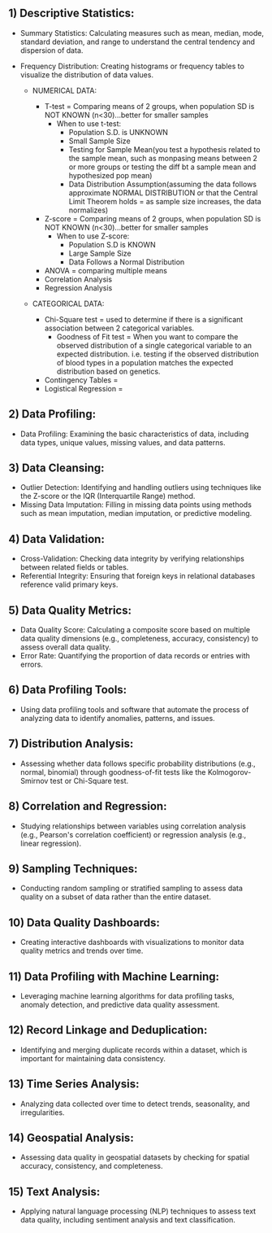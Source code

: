 ## 1) Descriptive Statistics:

- Summary Statistics: Calculating measures such as mean, median, mode, standard deviation, and range to understand the central tendency and dispersion of data.
- Frequency Distribution: Creating histograms or frequency tables to visualize the distribution of data values.

  - NUMERICAL DATA:
    - T-test = Comparing means of 2 groups, when population SD is NOT KNOWN (n<30)...better for smaller samples
        - When to use t-test:
            -  Population S.D. is UNKNOWN
            -  Small Sample Size
            -  Testing for Sample Mean(you test a hypothesis related to the sample mean, such as monpasing means between 2 or more groups or testing the diff bt  a sample mean and hypothesized pop mean)
            -  Data Distribution Assumption(assuming the data follows approximate NORMAL DISTRIBUTION or that the Central Limit Theorem holds = as sample size increases, the data normalizes)   
    - Z-score = Comparing means of 2 groups, when population SD is NOT KNOWN (n<30)...better for smaller samples
        -  When to use Z-score:
            -  Population S.D is KNOWN
            -  Large Sample Size
            -  Data Follows a Normal Distribution
    - ANOVA = comparing multiple means
    - Correlation Analysis
    - Regression Analysis

  - CATEGORICAL DATA:
    - Chi-Square test = used to determine if there is a significant association between 2 categorical variables.
        - Goodness of Fit test = When you want to compare the observed distribution of a single categorical variable to an expected distribution.  i.e. testing if the observed distribution of blood types in a population matches the expected distribution based on genetics.
    - Contingency Tables =
    -  Logistical Regression = 

## 2) Data Profiling:

- Data Profiling: Examining the basic characteristics of data, including data types, unique values, missing values, and data patterns.

## 3) Data Cleansing:

- Outlier Detection: Identifying and handling outliers using techniques like the Z-score or the IQR (Interquartile Range) method.
- Missing Data Imputation: Filling in missing data points using methods such as mean imputation, median imputation, or predictive modeling.

## 4) Data Validation:

- Cross-Validation: Checking data integrity by verifying relationships between related fields or tables.
- Referential Integrity: Ensuring that foreign keys in relational databases reference valid primary keys.

## 5) Data Quality Metrics:

- Data Quality Score: Calculating a composite score based on multiple data quality dimensions (e.g., completeness, accuracy, consistency) to assess overall data quality.
- Error Rate: Quantifying the proportion of data records or entries with errors.

## 6) Data Profiling Tools:

- Using data profiling tools and software that automate the process of analyzing data to identify anomalies, patterns, and issues.

## 7) Distribution Analysis:

- Assessing whether data follows specific probability distributions (e.g., normal, binomial) through goodness-of-fit tests like the Kolmogorov-Smirnov test or Chi-Square test.

## 8) Correlation and Regression:

- Studying relationships between variables using correlation analysis (e.g., Pearson's correlation coefficient) or regression analysis (e.g., linear regression).

## 9) Sampling Techniques:

- Conducting random sampling or stratified sampling to assess data quality on a subset of data rather than the entire dataset.

## 10) Data Quality Dashboards:

- Creating interactive dashboards with visualizations to monitor data quality metrics and trends over time.

## 11) Data Profiling with Machine Learning:

- Leveraging machine learning algorithms for data profiling tasks, anomaly detection, and predictive data quality assessment.

## 12) Record Linkage and Deduplication:

- Identifying and merging duplicate records within a dataset, which is important for maintaining data consistency.

## 13) Time Series Analysis:

- Analyzing data collected over time to detect trends, seasonality, and irregularities.

## 14) Geospatial Analysis:

- Assessing data quality in geospatial datasets by checking for spatial accuracy, consistency, and completeness.

## 15) Text Analysis:

- Applying natural language processing (NLP) techniques to assess text data quality, including sentiment analysis and text classification.
